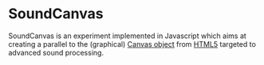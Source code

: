# SoundCanvas

SoundCanvas is an experiment implemented in Javascript which aims at creating a parallel to the (graphical) [Canvas object](http://dev.w3.org/html5/spec/the-canvas-element.html#the-canvas-element) from [HTML5](http://dev.w3.org/html5/spec/) targeted to advanced sound processing.
